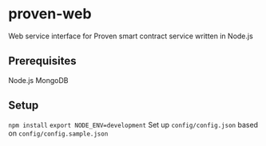 # proven-web
Web service interface for Proven smart contract service written in Node.js

## Prerequisites
Node.js
MongoDB

## Setup
`npm install`
`export NODE_ENV=development`
Set up `config/config.json` based on `config/config.sample.json`
